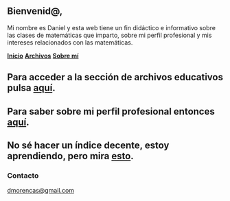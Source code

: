 ## Bienvenid@, 

Mi nombre es Daniel y esta web tiene un fin didáctico e informativo sobre las clases de matemáticas que imparto, sobre mi perfil profesional y mis intereses relacionados con las matemáticas. 


[**Inicio**](index.html)     [**Archivos**](Archivos.html)     [**Sobre mí**](Sobremi.html)


## Para acceder a la sección de archivos educativos pulsa [aquí](Archivos.html). 

## Para saber sobre mi perfil profesional entonces [aquí](Sobremi.html).

## No sé hacer un índice decente, estoy aprendiendo, pero mira [esto](https://www.youtube.com/watch?v=4GicJVYQvcg&list=LLecsc4UOOJfb3kJ5_0Mxe2A&index=39&t=0s).


### Contacto

dmorencas@gmail.com

